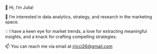 👋 Hi, I’m Julia!

👀 I’m interested in data analytics, strategy, and research in the marketing space. 

💡 I have a keen eye for market trends, a love for extracting meaningful insights, and a knack for crafting compelling strategies.
 
📫 You can reach me via email at jricci26@gmail.com 

<!---
julia-ricci/julia-ricci is a ✨ special ✨ repository because its `README.md` (this file) appears on your GitHub profile.
You can click the Preview link to take a look at your changes.
--->
